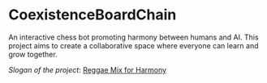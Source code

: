 # CoexistenceBoardChain
An interactive chess bot promoting harmony between humans and AI. This project aims to create a collaborative space where everyone can learn and grow together.

*Slogan of the project*: [Reggae Mix for Harmony](https://music.youtube.com/watch?v=1CNmsjP4BZo&si=l_TrXJEGDGmqOqi9)
